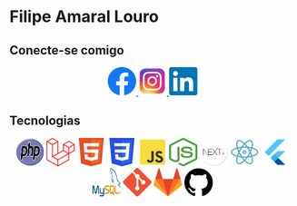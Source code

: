 # Filipe Amaral Louro

## Conecte-se comigo
<p align="center">
  <a href="https://www.facebook.com/filipe.amaral.louro/">
    <img src="facebook.png" alt="Facebook" width="50" height="50">
  </a>
  <a href="https://www.instagram.com/filipe_loiro/">
    <img src="instagram.png" alt="Instagram" width="50" height="50">
  </a>
  <a href="https://www.linkedin.com/in/filipe-amaral-louro/">
    <img src="linkedin.png" alt="LinkedIn" width="50" height="50">
  </a>
</p>

## Tecnologias
<p align="center">
  <img src="php.png" alt="PHP" width="50" height="50">
  <img src="laravel.png" alt="Laravel" width="50" height="50">
  <img src="html.png" alt="HTML" width="50" height="50">
  <img src="css.png" alt="CSS" width="50" height="50">
  <img src="js.png" alt="JavaScript" width="50" height="50">
  <img src="node.png" alt="Node.js" width="50" height="50">
  <img src="next.png" alt="Next.js" width="50" height="50">
  <img src="react.png" alt="React" width="50" height="50">
  <img src="flutter.png" alt="Flutter" width="50" height="50">
  <img src="mysql.png" alt="MySQL" width="50" height="50">
  <img src="git.png" alt="Git" width="50" height="50">
  <img src="gitlab.png" alt="GitLab" width="50" height="50">
  <img src="github.png" alt="GitHub" width="50" height="50">
</p>
